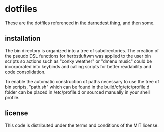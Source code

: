 # dotfiles

These are the dotfiles referenced in
[the darnedest thing](http://thedarnedestthing.com/colophon), and then
some.

## installation

The bin directory is organized into a tree of subdirectories. The 
creation of the pseudo DSL functions for herbstluftwm was applied to the 
user bin scripts so actions such as "conky weather" or "dmenu music" 
could be incorporated into keybinds and calling scripts for better 
readability and code consolidation.

To enable the automatic construction of paths necessary to use the tree 
of bin scripts, "path.sh" which can be found in the 
build/cfg/etc/profile.d folder can be placed in /etc/profile.d or 
sourced manually in your shell profile.

## license

This code is distributed under the terms and conditions of the MIT
license.
